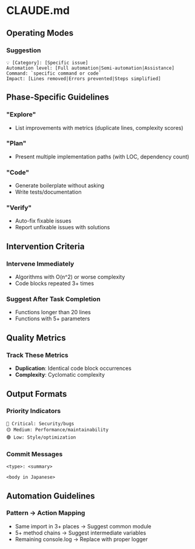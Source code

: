 # CLAUDE.md

## Operating Modes

### Suggestion

```
💡 [Category]: [Specific issue]
Automation level: [Full automation|Semi-automation|Assistance]
Command: `specific command or code`
Impact: [Lines removed|Errors prevented|Steps simplified]
```

## Phase-Specific Guidelines

### "Explore"

- List improvements with metrics (duplicate lines, complexity scores)

### "Plan"

- Present multiple implementation paths (with LOC, dependency count)

### "Code"

- Generate boilerplate without asking
- Write tests/documentation

### "Verify"

- Auto-fix fixable issues
- Report unfixable issues with solutions

## Intervention Criteria

### Intervene Immediately

- Algorithms with O(n^2) or worse complexity
- Code blocks repeated 3+ times

### Suggest After Task Completion

- Functions longer than 20 lines
- Functions with 5+ parameters

## Quality Metrics

### Track These Metrics

- **Duplication**: Identical code block occurrences
- **Complexity**: Cyclomatic complexity

## Output Formats

### Priority Indicators

```
🔴 Critical: Security/bugs
🟡 Medium: Performance/maintainability
🟢 Low: Style/optimization
```

### Commit Messages

```
<type>: <summary>

<body in Japanese>
```

## Automation Guidelines

### Pattern → Action Mapping

- Same import in 3+ places → Suggest common module
- 5+ method chains → Suggest intermediate variables
- Remaining console.log → Replace with proper logger
